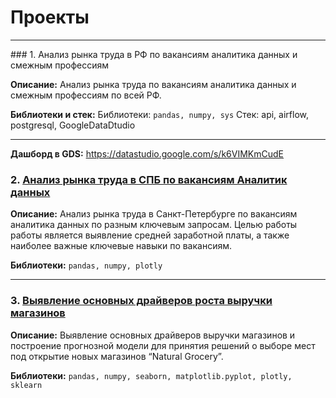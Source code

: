 # Проекты
<hr>
### 1. Анализ рынка труда в РФ по вакансиям аналитика данных и смежным профессиям

**Описание:**
Анализ рынка труда по вакансиям аналитика данных и смежным профессиям по всей РФ.

**Библиотеки и стек:**
Библиотеки: `pandas, numpy, sys`
Стек: api, airflow, postgresql, GoogleDataDtudio
<hr>

**Дашборд в GDS:**
https://datastudio.google.com/s/k6VIMKmCudE

### 2. [Анализ рынка труда в СПБ по вакансиям Аналитик данных](https://colab.research.google.com/github/alexeiveselov92/other_projects/blob/master/Анализ%20рынка%20труда%20в%20СПБ%20Аналитик%20данных.ipynb)

**Описание:**
Анализ рынка труда в Санкт-Петербурге по вакансиям аналитика данных по разным ключевым запросам. Целью работы работы является выявление средней заработной платы, а также наиболее важные ключевые навыки по вакансиям.

**Библиотеки:**
`pandas, numpy, plotly`
<hr>

### 3. [Выявление основных драйверов роста выручки магазинов](https://colab.research.google.com/github/alexeiveselov92/other_projects/blob/master/Выявление%20основных%20драйверов%20роста%20выручки%20магазинов.ipynb)

**Описание:**
Выявление основных драйверов выручки магазинов и построение прогнозной модели для принятия решений о выборе мест под открытие новых магазинов “Natural Grocery”.

**Библиотеки:**
`pandas, numpy, seaborn, matplotlib.pyplot, plotly, sklearn`
